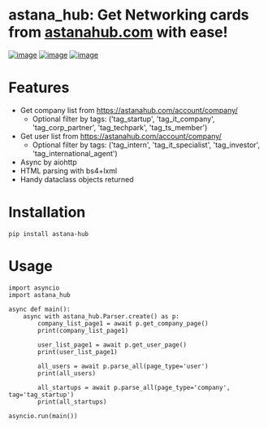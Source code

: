 astana_hub: Get Networking cards from [astanahub.com](https://astanahub.com/) with ease!
==============================================

[![image](https://img.shields.io/pypi/v/astana-hub.svg)](https://python.org/pypi/astana-hub)
[![image](https://img.shields.io/pypi/l/astana-hub.svg)](https://python.org/pypi/astana-hub)
[![image](https://img.shields.io/pypi/pyversions/astana-hub.svg)](https://python.org/pypi/astana-hub)

# Features

- Get company list from https://astanahub.com/account/company/
    - Optional filter by tags: ('tag_startup', 'tag_it_company', 'tag_corp_partner', 'tag_techpark', 'tag_ts_member')
- Get user list from https://astanahub.com/account/company/
    - Optional filter by tags: ('tag_intern', 'tag_it_specialist', 'tag_investor', 'tag_international_agent')
- Async by aiohttp
- HTML parsing with bs4+lxml
- Handy dataclass objects returned

# Installation

```pip install astana-hub```

# Usage

```
import asyncio
import astana_hub

async def main():
    async with astana_hub.Parser.create() as p:
        company_list_page1 = await p.get_company_page()
        print(company_list_page1)
        
        user_list_page1 = await p.get_user_page()
        print(user_list_page1)

        all_users = await p.parse_all(page_type='user')
        print(all_users)

        all_startups = await p.parse_all(page_type='company', tag='tag_startup')
        print(all_startups)

asyncio.run(main())
```
